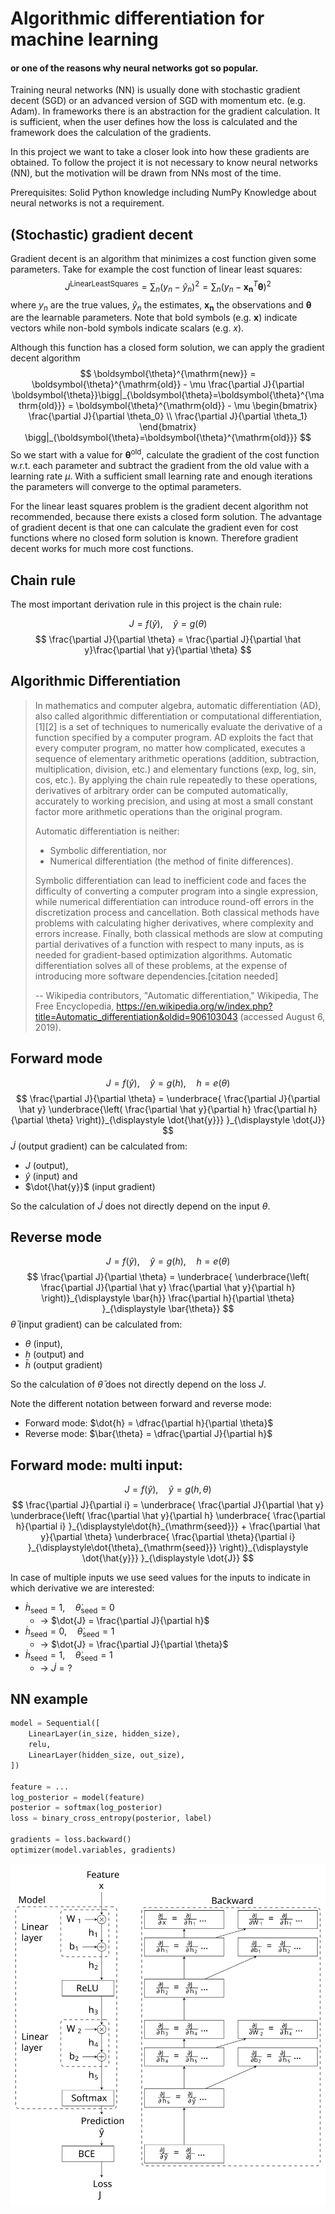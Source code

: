# Algorithmic differentiation for machine learning
#### or one of the reasons why neural networks got so popular.

Training neural networks (NN) is usually done with stochastic gradient decent (SGD) or an advanced version of SGD with momentum etc. (e.g. Adam).
In frameworks there is an abstraction for the gradient calculation.
It is sufficient, when the user defines how the loss is calculated
and the framework does the calculation of the gradients.

In this project we want to take a closer look into how these gradients are obtained.
To follow the project it is not necessary to know neural networks (NN), 
but the motivation will be drawn from NNs most of the time.

Prerequisites: Solid Python knowledge including NumPy
Knowledge about neural networks is not a requirement.

## (Stochastic) gradient decent

Gradient decent is an algorithm that minimizes a cost function given some parameters.
Take for example the cost function of linear least squares:
$$
    J^{\mathrm{Linear Least Squares}} = \sum_n (y_n - \hat y_n)^2 = \sum_n (y_n - {\mathbf{x_n}}^T\boldsymbol{\theta})^2
$$
where $y_n$ are the true values, $\hat y_n$ the estimates, ${\mathbf{x_n}}$ the observations and $\boldsymbol{\theta}$ are the learnable parameters.
Note that bold symbols (e.g. $\mathbf{x}$) indicate vectors while non-bold symbols indicate scalars (e.g. $x$).

Although this function has a closed form solution, we can apply the gradient decent algorithm
$$
    \boldsymbol{\theta}^{\mathrm{new}}
    = \boldsymbol{\theta}^{\mathrm{old}} - \mu \frac{\partial J}{\partial \boldsymbol{\theta}}\bigg|_{\boldsymbol{\theta}=\boldsymbol{\theta}^{\mathrm{old}}} 
    = \boldsymbol{\theta}^{\mathrm{old}} - \mu
    \begin{bmatrix} 
        \frac{\partial J}{\partial \theta_0} \\
        \frac{\partial J}{\partial \theta_1}
    \end{bmatrix}
    \bigg|_{\boldsymbol{\theta}=\boldsymbol{\theta}^{\mathrm{old}}}
$$
So we start with a value for $\boldsymbol{\theta}^{\mathrm{old}}$, calculate the gradient of the cost function w.r.t. each parameter and subtract the gradient from the old value with a learning rate $\mu$.
With a sufficient small learning rate and enough iterations the parameters will converge to the optimal parameters.

For the linear least squares problem is the gradient decent algorithm not recommended, because there exists a closed form solution.
The advantage of gradient decent is that one can calculate the gradient even for cost functions where no closed form solution is known.
Therefore gradient decent works for much more cost functions.

## Chain rule

The most important derivation rule in this project is the chain rule:

$$
   J = f(\hat y),\quad \hat y = g(\theta)
$$
$$
   \frac{\partial J}{\partial \theta} = \frac{\partial J}{\partial \hat y}\frac{\partial \hat y}{\partial \theta}
$$

## Algorithmic Differentiation

> In mathematics and computer algebra, automatic differentiation (AD), 
> also called algorithmic differentiation or computational differentiation,[1][2] 
> is a set of techniques to numerically evaluate the derivative of a function specified 
> by a computer program. 
> AD exploits the fact that every computer program, no matter how complicated, 
> executes a sequence of elementary arithmetic operations (addition, subtraction, multiplication, 
> division, etc.) and elementary functions (exp, log, sin, cos, etc.). 
> By applying the chain rule repeatedly to these operations, 
> derivatives of arbitrary order can be computed automatically, 
> accurately to working precision, 
> and using at most a small constant factor more arithmetic operations than the original program.
> 
> Automatic differentiation is neither:
> - Symbolic differentiation, nor
> - Numerical differentiation (the method of finite differences).
>
> Symbolic differentiation can lead to inefficient code and faces the 
> difficulty of converting a computer program into a single expression, 
> while numerical differentiation can introduce round-off errors in the discretization process 
> and cancellation. 
> Both classical methods have problems with calculating higher derivatives, 
> where complexity and errors increase. 
> Finally, both classical methods are slow at computing partial 
> derivatives of a function with respect to many inputs, 
> as is needed for gradient-based optimization algorithms. 
> Automatic differentiation solves all of these problems, 
> at the expense of introducing more software dependencies.[citation needed]
 >
 > -- Wikipedia contributors, "Automatic differentiation," Wikipedia, The Free Encyclopedia, https://en.wikipedia.org/w/index.php?title=Automatic_differentiation&oldid=906103043 (accessed August 6, 2019).


## Forward mode

$$
   J = f(\hat y),\quad \hat y = g(h),\quad h = e(\theta)
$$
$$
   \frac{\partial J}{\partial \theta} = 
       \underbrace{
            \frac{\partial J}{\partial \hat y}
            \underbrace{\left(
                \frac{\partial \hat y}{\partial h}
                \frac{\partial h}{\partial \theta}
            \right)}_{\displaystyle \dot{\hat{y}}}
       }_{\displaystyle \dot{J}}
$$
$\dot{J}$ (output gradient) can be calculated from:
 - $J$ (output), 
 - $\hat{y}$ (input) and 
 - $\dot{\hat{y}}$ (input gradient)

So the calculation of $\dot{J}$ does not directly depend on the input $\theta$.

## Reverse mode

$$
   J = f(\hat y),\quad \hat y = g(h),\quad h = e(\theta)
$$
$$
   \frac{\partial J}{\partial \theta} = 
        \underbrace{
            \underbrace{\left(
                \frac{\partial J}{\partial \hat y}
                \frac{\partial \hat y}{\partial h}
            \right)}_{\displaystyle \bar{h}}
            \frac{\partial h}{\partial \theta}
        }_{\displaystyle \bar{\theta}}
$$
$\bar{\theta}$ (input gradient) can be calculated from:
 - $\theta$ (input), 
 - $h$ (output) and 
 - $\bar{h}$ (output gradient)

So the calculation of $\bar{\theta}$ does not directly depend on the loss $J$.

Note the different notation between forward and reverse mode:
 - Forward mode: $\dot{h} = \dfrac{\partial h}{\partial \theta}$
 - Reverse mode: $\bar{\theta} = \dfrac{\partial J}{\partial h}$

## Forward mode: multi input:
$$
   J = f(\hat y),\quad \hat y = g(h, \theta)
$$
$$
   \frac{\partial J}{\partial i} = 
       \underbrace{
            \frac{\partial J}{\partial \hat y}
            \underbrace{\left(
                \frac{\partial \hat y}{\partial h}
                \underbrace{
                    \frac{\partial h}{\partial i}
                }_{\displaystyle\dot{h}_{\mathrm{seed}}}
                +
                \frac{\partial \hat y}{\partial \theta}
                \underbrace{
                    \frac{\partial \theta}{\partial i}
                }_{\displaystyle\dot{\theta}_{\mathrm{seed}}}
            \right)}_{\displaystyle \dot{\hat{y}}}
       }_{\displaystyle \dot{J}}
$$

In case of multiple inputs we use seed values for the inputs to indicate in which derivative we are interested:
 - $\dot{h}_{\mathrm{seed}} = 1, \quad \dot{\theta}_{\mathrm{seed}} = 0$ 
   - -> $\dot{J} = \frac{\partial J}{\partial h}$ 
 - $\dot{h}_{\mathrm{seed}} = 0, \quad \dot{\theta}_{\mathrm{seed}} = 1$
   - -> $\dot{J} = \frac{\partial J}{\partial \theta}$
 - $\dot{h}_{\mathrm{seed}} = 1, \quad \dot{\theta}_{\mathrm{seed}} =  1$
   - -> $\dot{J} = ?$
## NN example

```python
model = Sequential([
    LinearLayer(in_size, hidden_size),
    relu,
    LinearLayer(hidden_size, out_size),
])

feature = ...
log_posterior = model(feature)
posterior = softmax(log_posterior)
loss = binary_cross_entropy(posterior, label)

gradients = loss.backward()
optimizer(model.variables, gradients)
```

![tikz/mlp.svg](tikz/mlp.svg)






